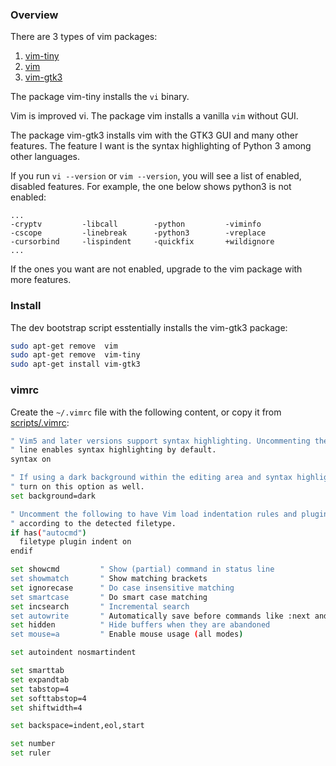 ### Overview

There are 3 types of vim packages:

1. [vim-tiny](https://packages.debian.org/stretch/vim-tiny)
2. [vim](https://packages.debian.org/stretch/vim)
3. [vim-gtk3](https://packages.debian.org/stretch/vim-gtk3)

The package vim-tiny installs the `vi` binary.

Vim is improved vi. The package vim installs a vanilla `vim` without GUI.

The package vim-gtk3 installs vim with the GTK3 GUI and many other features. The feature I want is the syntax highlighting of Python 3 among other languages.

If you run `vi --version` or `vim --version`, you will see a list of enabled, disabled features. For example, the one below shows python3 is not enabled:
```
...
-cryptv         -libcall        -python         -viminfo
-cscope         -linebreak      -python3        -vreplace
-cursorbind     -lispindent     -quickfix       +wildignore
...
```

If the ones you want are not enabled, upgrade to the vim package with more features.

### Install

The dev bootstrap script esstentially installs the vim-gtk3 package:

```bash
sudo apt-get remove  vim
sudo apt-get remove  vim-tiny
sudo apt-get install vim-gtk3
```

### vimrc

Create the `~/.vimrc` file with the following content, or copy it from [scripts/.vimrc](https://github.com/neurite/debian-setup/blob/master/scripts/.vimrc):

```bash
" Vim5 and later versions support syntax highlighting. Uncommenting the next
" line enables syntax highlighting by default.
syntax on

" If using a dark background within the editing area and syntax highlighting
" turn on this option as well.
set background=dark

" Uncomment the following to have Vim load indentation rules and plugins
" according to the detected filetype.
if has("autocmd")
  filetype plugin indent on
endif

set showcmd         " Show (partial) command in status line
set showmatch       " Show matching brackets
set ignorecase      " Do case insensitive matching
set smartcase       " Do smart case matching
set incsearch       " Incremental search
set autowrite       " Automatically save before commands like :next and :make
set hidden          " Hide buffers when they are abandoned
set mouse=a         " Enable mouse usage (all modes)

set autoindent nosmartindent

set smarttab
set expandtab
set tabstop=4
set softtabstop=4
set shiftwidth=4

set backspace=indent,eol,start

set number
set ruler
```
